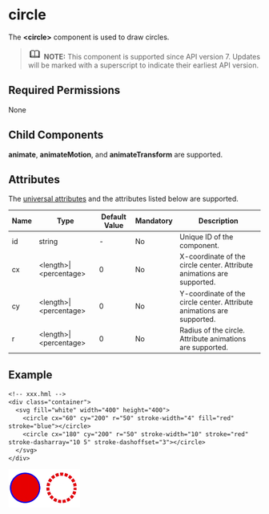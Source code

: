 # circle

The  **<circle\>**  component is used to draw circles.

>![](../../public_sys-resources/icon-note.gif) **NOTE:** 
>This component is supported since API version 7. Updates will be marked with a superscript to indicate their earliest API version.

## Required Permissions

None

## Child Components

**animate**,  **animateMotion**, and  **animateTransform**  are supported.

## Attributes

The  [universal attributes](js-components-svg-common-attributes.md)  and the attributes listed below are supported.

| Name | Type                     | Default Value | Mandatory | Description                                                  |
| ---- | ------------------------ | ------------- | --------- | ------------------------------------------------------------ |
| id   | string                   | -             | No        | Unique ID of the component.                                  |
| cx   | \<length>\|\<percentage> | 0             | No        | X-coordinate of the circle center. Attribute animations are supported. |
| cy   | \<length>\|\<percentage> | 0             | No        | Y-coordinate of the circle center. Attribute animations are supported. |
| r    | \<length>\|\<percentage> | 0             | No        | Radius of the circle. Attribute animations are supported.    |


## Example

```
<!-- xxx.hml -->
<div class="container">
  <svg fill="white" width="400" height="400">
    <circle cx="60" cy="200" r="50" stroke-width="4" fill="red" stroke="blue"></circle>
    <circle cx="180" cy="200" r="50" stroke-width="10" stroke="red" stroke-dasharray="10 5" stroke-dashoffset="3"></circle>
  </svg>
</div>
```

![](figures/en-us_image_0000001173164853.png)

